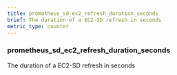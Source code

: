 ```yaml
---
title: prometheus_sd_ec2_refresh_duration_seconds
brief: The duration of a EC2-SD refresh in seconds
metric_type: counter
---
```

### prometheus_sd_ec2_refresh_duration_seconds

The duration of a EC2-SD refresh in seconds